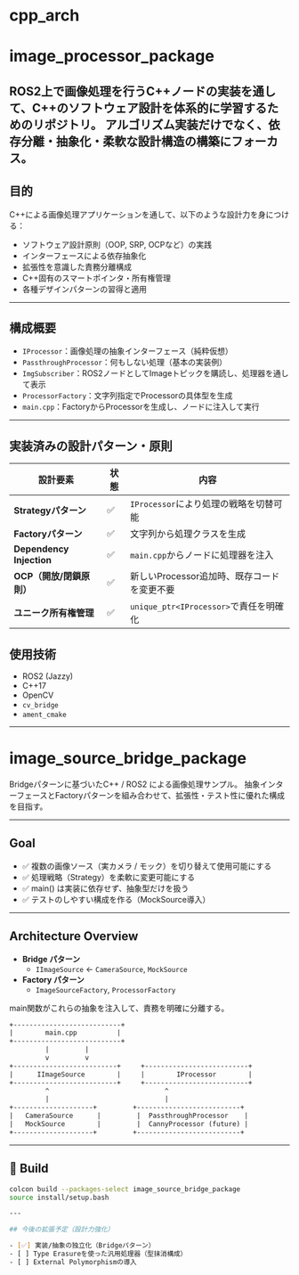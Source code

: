 # cpp_arch

# image_processor_package

ROS2上で画像処理を行うC++ノードの実装を通して、C++のソフトウェア設計を体系的に学習するためのリポジトリ。 
アルゴリズム実装だけでなく、**依存分離・抽象化・柔軟な設計構造の構築**にフォーカス。
---

## 目的

C++による画像処理アプリケーションを通して、以下のような設計力を身につける：

- ソフトウェア設計原則（OOP, SRP, OCPなど）の実践
- インターフェースによる依存抽象化
- 拡張性を意識した責務分離構成
- C++固有のスマートポインタ・所有権管理
- 各種デザインパターンの習得と適用

---

## 構成概要

- `IProcessor`：画像処理の抽象インターフェース（純粋仮想）
- `PassthroughProcessor`：何もしない処理（基本の実装例）
- `ImgSubscriber`：ROS2ノードとしてImageトピックを購読し、処理器を通して表示
- `ProcessorFactory`：文字列指定でProcessorの具体型を生成
- `main.cpp`：FactoryからProcessorを生成し、ノードに注入して実行

---

## 実装済みの設計パターン・原則

| 設計要素               | 状態     | 内容                                           |
|------------------------|----------|------------------------------------------------|
| **Strategyパターン**     | ✅        | `IProcessor`により処理の戦略を切替可能         |
| **Factoryパターン**      | ✅        | 文字列から処理クラスを生成                    |
| **Dependency Injection**| ✅        | `main.cpp`からノードに処理器を注入             |
| **OCP（開放/閉鎖原則）** 　| ✅        | 新しいProcessor追加時、既存コードを変更不要     |
| **ユニーク所有権管理**   　| ✅        | `unique_ptr<IProcessor>`で責任を明確化         |

## 使用技術

- ROS2 (Jazzy)
- C++17
- OpenCV
- `cv_bridge`
- `ament_cmake`

---

# image_source_bridge_package

Bridgeパターンに基づいたC++ / ROS2 による画像処理サンプル。
抽象インターフェースとFactoryパターンを組み合わせて、拡張性・テスト性に優れた構成を目指す。

---

## Goal

- ✅ 複数の画像ソース（実カメラ / モック）を切り替えて使用可能にする
- ✅ 処理戦略（Strategy）を柔軟に変更可能にする
- ✅ main() は実装に依存せず、抽象型だけを扱う
- ✅ テストのしやすい構成を作る（MockSource導入）

---

## Architecture Overview

- **Bridge パターン**
  - `IImageSource` ← `CameraSource`, `MockSource`
- **Factory パターン**
  - `ImageSourceFactory`, `ProcessorFactory`

main関数がこれらの抽象を注入して、責務を明確に分離する。

```txt
+---------------------------+
|        main.cpp          |
+---------------------------+
         |         |
         v         v
+--------------------------+     +--------------------------+
|      IImageSource        |     |        IProcessor        |
+--------------------------+     +--------------------------+
         ^                             ^
         |                             |
+--------------------+         +--------------------------+
|   CameraSource      |         |  PassthroughProcessor    |
|   MockSource        |         |  CannyProcessor (future) |
+--------------------+         +--------------------------+
```

---

## 🔧 Build

```bash
colcon build --packages-select image_source_bridge_package
source install/setup.bash

---

## 今後の拡張予定（設計力強化）

- [✅] 実装/抽象の独立化（Bridgeパターン）
- [ ] Type Erasureを使った汎用処理器（型抹消構成）
- [ ] External Polymorphismの導入
